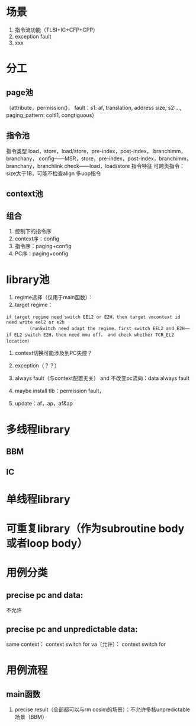# 场景
1. 指令流功能（TLBI+IC+CFP+CPP）
1. exception fault
1. xxx

# 分工
## page池  
（attribute，permission()，
fault：s1: af, translation, address size, s2:..., 
paging_pattern: coltl1, congtiguous）

## 指令池
指令类型
load，store，load/store，pre-index，post-index，
branchimm，branchany，
config——MSR，store，pre-index，post-index，branchimm，branchany，branchlink
check——load，load/store
指令特征
可跨页指令：size大于1B，可能不检查align
多uop指令

## context池


## 组合
1. 控制下的指令序
1. context序：config
1. 指令序：paging+config
1. PC序：paging+config



# library池
1. regime选择（仅用于main函数）：
1. target regime：
```
if target regime need switch EEL2 or E2H，then target vmcontext id need write eel2 or e2h
		（runSwitch need adapt the regime，first switch EEL2 and E2H——if EL2 switch E2H，then need mmu off， and check whether TCR_EL2 location）
```
1. context切换可能涉及到PC失控？

1. exception（？？）
1. always fault（与context配置无关） and 不改变pc流向：data always fault
1. maybe install tlb：permission fault，
1. update：af，ap，af&ap

# 多线程library
## BBM
## IC

# 单线程library

# 可重复library（作为subroutine body或者loop body）


# 用例分类
## precise pc and data:
不允许
## precise pc and unpredictable data:

same context：
context switch for va（允许）：
context switch for 


# 用例流程
## main函数
1. precise result（全部都可以与rm cosim的场景）：不允许多核unpredictable 场景（BBM）